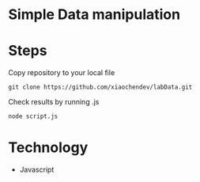 # Simple Data manipulation


# Steps

Copy repository to your local file

```
git clone https://github.com/xiaochendev/labData.git
```

Check results by running .js 
```
node script.js
```

# Technology
- Javascript
